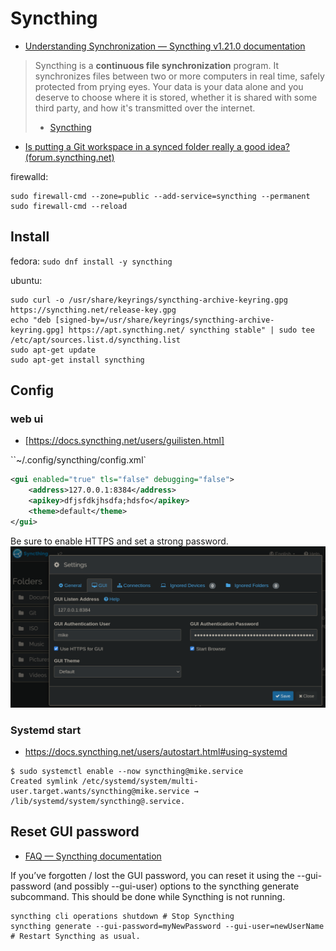 # Syncthing

- [Understanding Synchronization — Syncthing v1.21.0 documentation](https://docs.syncthing.net/v1.21.0/users/syncing#scanning)

> Syncthing is a **continuous file synchronization** program. It synchronizes files between two or more computers in real time, safely protected from prying eyes. Your data is your data alone and you deserve to choose where it is stored, whether it is shared with some third party, and how it's transmitted over the internet.
>
> - [Syncthing](https://syncthing.net/)

- [Is putting a Git workspace in a synced folder really a good idea? (forum.syncthing.net)](https://forum.syncthing.net/t/is-putting-a-git-workspace-in-a-synced-folder-really-a-good-idea/1774)

firewalld:

```shell
sudo firewall-cmd --zone=public --add-service=syncthing --permanent
sudo firewall-cmd --reload
```

## Install

fedora: `sudo dnf install -y syncthing`

ubuntu:

```shell
sudo curl -o /usr/share/keyrings/syncthing-archive-keyring.gpg https://syncthing.net/release-key.gpg
echo "deb [signed-by=/usr/share/keyrings/syncthing-archive-keyring.gpg] https://apt.syncthing.net/ syncthing stable" | sudo tee /etc/apt/sources.list.d/syncthing.list
sudo apt-get update
sudo apt-get install syncthing
```

## Config

### web ui

- [https://docs.syncthing.net/users/guilisten.html]

``~/.config/syncthing/config.xml`

```xml
<gui enabled="true" tls="false" debugging="false">
    <address>127.0.0.1:8384</address>
    <apikey>dfjsfdkjhsdfa;hdsfo</apikey>
    <theme>default</theme>
</gui>
```

Be sure to enable HTTPS and set a strong password.
![tailsscale setting gui](assets/syncthing-settings-gui.png)

### Systemd start

- <https://docs.syncthing.net/users/autostart.html#using-systemd>

```shell
$ sudo systemctl enable --now syncthing@mike.service
Created symlink /etc/systemd/system/multi-user.target.wants/syncthing@mike.service → /lib/systemd/system/syncthing@.service.
```

## Reset GUI password

- [FAQ — Syncthing documentation](https://docs.syncthing.net/users/faq.html#how-do-i-reset-the-gui-password)

If you’ve forgotten / lost the GUI password, you can reset it using the
--gui-password (and possibly --gui-user) options to the syncthing generate
subcommand. This should be done while Syncthing is not running.

    syncthing cli operations shutdown # Stop Syncthing
    syncthing generate --gui-password=myNewPassword --gui-user=newUserName
    # Restart Syncthing as usual.

